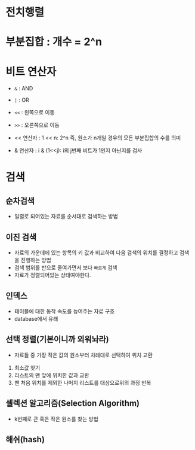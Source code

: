 # 전치행렬
# 부분집합 : 개수 = 2^n

# 비트 연산자
- `&` : AND
- `|` : OR
- `<<` : 왼쪽으로 이동
- `>>` : 오른쪽으로 이동

- << 연산자 : 1 << n: 2^n 즉, 원소가 n개일 경우의 모든 부분집합의 수를 의미

- & 연산자 : i & (1<<j): i의 j번째 비트가 1인지 아닌지를 검사

# 검색

## 순차검색
- 일렬로 되어있는 자료를 순서대로 검색하는 방법

## 이진 검색
- 자료의 가운데에 있는 항목의 키 값과 비교하여 다음 검색의 위치를 결정하고 검색을 진행하는 방법
- 검색 범위를 반으로 줄여가면서 보다 `빠르게` 검색
- 자료가 정렬되어있는 상태여야한다.

## 인덱스
- 테이블에 대한 동작 속도를 높여주는 자료 구조
- database에서 유래

## 선택 정렬(기본이니까 외워놔라)
- 자료들 중 가장 작은 값의 원소부터 차례대로 선택하여 위치 교환
1. 최소값 찾기
2. 리스트의 맨 앞에 위치한 값과 교환
3. 맨 처음 위치를 제외한 나머지 리스트를 대상으로위의 과정 반복

## 셀렉션 알고리즘(Selection Algorithm)
- k번째로 큰 혹은 작은 원소를 찾는 방법

## 해쉬(hash)
